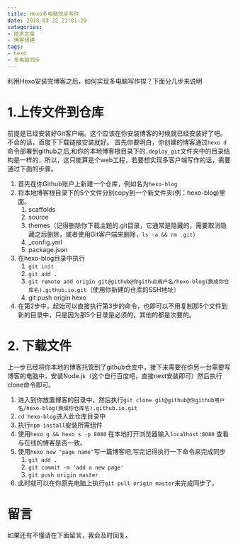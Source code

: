 ```yaml
---
title: Hexo多电脑同步写作
date: 2018-03-22 21:01:20
categories:
- 技术文章
- 博客搭建
tags:
- hexo
- 多电脑同步
---
```

利用Hexo安装完博客之后，如何实现多电脑写作捏？下面分几步来说明

# 1.上传文件到仓库 #
前提是已经安装好Git客户端。这个应该在你安装博客的时候就已经安装好了吧。不会的话，百度下下载链接安装就好。
首先你要明白，你创建的博客通过`hexo d`命令部署到github之后,和你的本地博客根目录下的`.deploy_git`文件夹中的目录结构是一样的，所以，这只能算是个web工程，若要想实现多客户端写作的话，需要通过下面的步骤。

<!-- more -->

1. 首先在你Github账户上新建一个仓库，例如名为`hexo-blog`
2. 将本地博客根目录下的5个文件分别copy到一个新文件夹(例：hexo-blog)里面。
	1. scaffolds
	2. source
	3. themes（记得删除你下载主题的.git目录，它通常是隐藏的，需要取消隐藏之后删除，或者使用Git客户端来删除，`ls -a && rm .git`）
	4. _config.yml
	5. package.json
3.  在hexo-blog目录中执行
	1.  `git init`
	2.  `git add .`
	3.  `git remote add origin git@github@你github用户名/hexo-blog(换成你仓库名).github.io.git`（使用你新建的仓库的SSH地址）
	4.  git push origin hexo
4. 在第2步中，起始可以直接执行第3步的命令，也即可以不用复制那5个文件到新的目录中，只是因为那5个目录是必须的，其他的都是次要的。

# 2. 下载文件 #
上一步已经将你本地的博客托管到了github仓库中，接下来需要在你另一台需要写博客的电脑中，安装Node.js（这个自行百度吧，直接next安装即可）然后执行clone命令即可。

1. 进入到你放置博客的目录中，然后执行`git clone git@github@你github用户名/hexo-blog(换成你仓库名).github.io.git`
2. `cd hexo-blog`进入此仓库目录中
3. 执行`npm install`安装所需组件
4. 使用`hexo g && hexo s -p 8080` 在本地打开浏览器输入`localhost:8080` 查看与在线的博客是否一致。
5. 使用`hexo new "page name"`写一篇博客吧,写完记得执行一下命令来完成同步
	1. `git add .`
	2. `git commit -m 'add a new page'`
	3. `git push origin master`
6. 此时就可以在你原先电脑上执行`git pull origin master`来完成同步了。 

# 留言 #
如果还有不懂请在下面留言，我会及时回复。